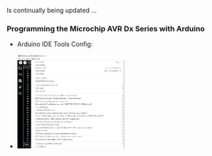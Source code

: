 Is continually being updated ...  

### Programming the Microchip AVR Dx Series with Arduino

- Arduino IDE Tools Config:

- <img src="../Images/Arduino_IDE_Tools_Config.jpg" alt="polylab" width="50%">  

